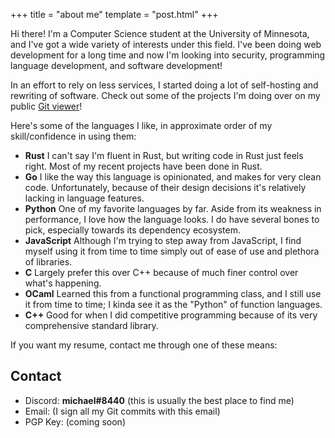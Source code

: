 +++
title = "about me"
template = "post.html"
+++

Hi there! I'm a Computer Science student at the University of Minnesota, and I've got a wide variety of interests under this field. I've been doing web development for a long time and now I'm looking into security, programming language development, and software development!

In an effort to rely on less services, I started doing a lot of self-hosting and rewriting of software. Check out some of the projects I'm doing over on my public [Git viewer](https://nobs.mzhang.me)!

Here's some of the languages I like, in approximate order of my skill/confidence in using them:

- **Rust** I can't say I'm fluent in Rust, but writing code in Rust just feels right. Most of my recent projects have been done in Rust.
- **Go** I like the way this language is opinionated, and makes for very clean code. Unfortunately, because of their design decisions it's relatively lacking in language features.
- **Python** One of my favorite languages by far. Aside from its weakness in performance, I love how the language looks. I do have several bones to pick, especially towards its dependency ecosystem.
- **JavaScript** Although I'm trying to step away from JavaScript, I find myself using it from time to time simply out of ease of use and plethora of libraries.
- **C** Largely prefer this over C++ because of much finer control over what's happening.
- **OCaml** Learned this from a functional programming class, and I still use it from time to time; I kinda see it as the "Python" of function languages.
- **C++** Good for when I did competitive programming because of its very comprehensive standard library.

If you want my resume, contact me through one of these means:

## Contact
- Discord: **michael#8440** (this is usually the best place to find me)
- Email: (I sign all my Git commits with this email)
- PGP Key: (coming soon)
